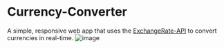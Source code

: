 # Currency-Converter
A simple, responsive web app that uses the [ExchangeRate-API]([https://www.example.com](https://www.exchangerate-api.com/)) to convert currencies in real-time.
![image](https://github.com/user-attachments/assets/74777cb4-b507-41e1-b4a3-f6400995f866)
